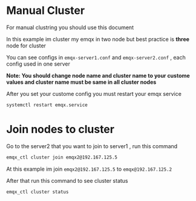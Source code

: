 # Manual Cluster

For manual clustring you should use this document

In this example im cluster my emqx in two node but best practice is **three** node for cluster 

You can see configs in `emqx-server1.conf` and `emqx-server2.conf` , each config used in one server

**Note: You should change node name and cluster name to your custome values and cluster name must be same in all cluster nodes**

After you set your custome config you must restart your emqx service
```bash
systemctl restart emqx.service
```
# Join nodes to cluster

Go to the server2 that you want to join to server1 , run this command

```bash
emqx_ctl cluster join emqx2@192.167.125.5
```

At this example im join `emqx2@192.167.125.5` to `emqx@192.167.125.2`

After that run this command to see cluster status

```bash
emqx_ctl cluster status
```
